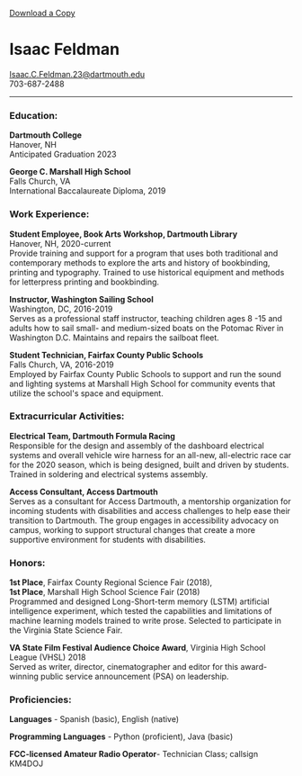 
[Download a Copy](/../isaac_feldman_resume.docx/)

# Isaac Feldman


Isaac.C.Feldman.23@dartmouth.edu   
703-687-2488

---

### Education:
	
**Dartmouth College**  
Hanover, NH  
Anticipated Graduation 2023

**George C. Marshall High School**  
Falls Church, VA  
International Baccalaureate Diploma, 2019


### Work Experience: 

**Student Employee, Book Arts Workshop, Dartmouth Library**  
Hanover, NH, 2020-current  
Provide training and support for a program that uses both traditional and contemporary methods to explore the arts and history of bookbinding, printing and typography. Trained to use historical equipment and methods for letterpress printing and bookbinding.

**Instructor, Washington Sailing School**  
Washington, DC, 2016-2019  
Serves as a professional staff instructor, teaching children ages 8 -15 and adults how to sail small- and medium-sized boats on the Potomac River in Washington D.C. Maintains and repairs the sailboat fleet.

**Student Technician, Fairfax County Public Schools**  
Falls Church, VA, 2016-2019  
Employed by Fairfax County Public Schools to support and run the sound and lighting systems at Marshall High School for community events that utilize the school's space and equipment.


### Extracurricular Activities:

**Electrical Team, Dartmouth Formula Racing**  
Responsible for the design and assembly of the dashboard electrical systems and overall vehicle wire harness for an all-new, all-electric race car for the 2020 season, which is being designed, built and driven by students. Trained in soldering and electrical systems assembly. 

**Access Consultant, Access Dartmouth**  
Serves as a consultant for Access Dartmouth, a mentorship organization for incoming students with disabilities and access challenges to help ease their transition to Dartmouth. The group engages in accessibility advocacy on campus, working to support structural changes that create a more supportive environment for students with disabilities.


### Honors:

**1st Place**, Fairfax County Regional Science Fair (2018),   
**1st Place**, Marshall High School Science Fair (2018)  
Programmed and designed Long-Short-term memory (LSTM) artificial intelligence experiment, which tested the capabilities and limitations of machine learning models trained to write prose. Selected to participate in the Virginia State Science Fair.

**VA State Film Festival Audience Choice Award**, Virginia High School League (VHSL) 2018  
Served as writer, director, cinematographer and editor for this award-winning public service announcement (PSA) on leadership.


### Proficiencies:

**Languages** - Spanish (basic), English (native)	

**Programming Languages** - Python (proficient), Java (basic)

**FCC-licensed Amateur Radio Operator**- Technician Class; callsign KM4DOJ
